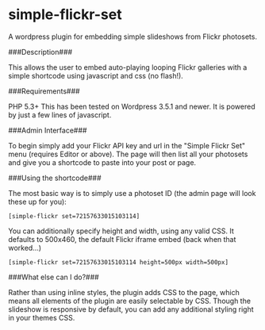 simple-flickr-set
=================

A wordpress plugin for embedding simple slideshows from Flickr photosets.

###Description###

This allows the user to embed auto-playing looping Flickr galleries with a simple shortcode using javascript and css (no flash!).


###Requirements###

PHP 5.3+
This has been tested on Wordpress 3.5.1 and newer.  It is powered by just a few lines of javascript.  


###Admin Interface###

To begin simply add your Flickr API key and url in the "Simple Flickr Set" menu (requires Editor or above).  The page will then list all your photosets and give you a shortcode to paste into your post or page.


###Using the shortcode###

The most basic way is to simply use a photoset ID (the admin page will look these up for you):

```[simple-flickr set=72157633015103114]```

You can additionally specify height and width, using any valid CSS.  It defaults to 500x460, the default Flickr iframe embed (back when that worked...)

```[simple-flickr set=72157633015103114 height=500px width=500px]```

###What else can I do?###

Rather than using inline styles, the plugin adds CSS to the page, which means all elements of the plugin are easily selectable by CSS.  Though the slideshow is responsive by default, you can add any additional styling right in your themes CSS. 
